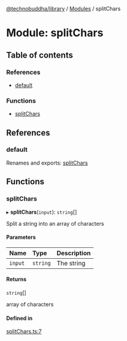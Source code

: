 [@technobuddha/library](../../README.md) / [Modules](../Modules.md) / splitChars

# Module: splitChars

## Table of contents

### References

- [default](splitChars.md#default)

### Functions

- [splitChars](splitChars.md#splitchars)

## References

### default

Renames and exports: [splitChars](splitChars.md#splitchars)

## Functions

### splitChars

▸ **splitChars**(`input`): `string`[]

Split a string into an array of characters

#### Parameters

| Name | Type | Description |
| :------ | :------ | :------ |
| `input` | `string` | The string |

#### Returns

`string`[]

array of characters

#### Defined in

[splitChars.ts:7](../../src/splitChars.ts#L7)
